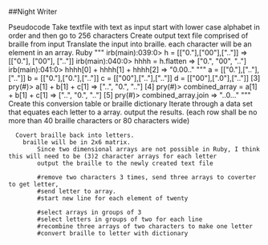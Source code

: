 ##Night Writer

Pseudocode
Take textfile with text as input
  start with lower case alphabet in order and then go to 256 characters
  Create output text file comprised of braille from input
  Translate the input into braille.
    each character will be an element in an array.
    Ruby
    """
    irb(main):039:0> h = [["0."],["00"],[".."]]
    => [["0."], ["00"], [".."]]
    irb(main):040:0> hhhh = h.flatten
    => ["0.", "00", ".."]
    irb(main):041:0> hhhh[0] + hhhh[1] + hhhh[2]
    => "0.00.."
    """
    a = [["0."],[".."],[".."]]
    b = [["0."],["0."],[".."]]
    c = [["00"],[".."],[".."]]
    d = [["00"],[".0"],[".."]]
    [3] pry(#<NightWriter>)> a[1] + b[1] + c[1]
    => ["..", "0.", ".."]
    [4] pry(#<NightWriter>)> combined_array = a[1] + b[1] + c[1]
    => ["..", "0.", ".."]
    [5] pry(#<NightWriter>)> combined_array.join
    => "..0..."
    """
    Create this conversion table or braille dictionary
    Iterate through a data set that equates each letter to a array.
    output the results. (each row shall be no more than 40 braille characters or 80 characters wide)

      Covert braille back into letters.
        braille will be in 2x6 matrix.
            Since two dimensional arrays are not possible in Ruby, I think this will need to be (3)2 character arrays for each letter
            output the braille to the newly created text file

            #remove two characters 3 times, send three arrays to coverter to get letter,
            #send letter to array.
            #start new line for each element of twenty

            #select arrays in groups of 3
            #select letters in groups of two for each line
            #recombine three arrays of two characters to make one letter
            #convert braille to letter with dictionary
